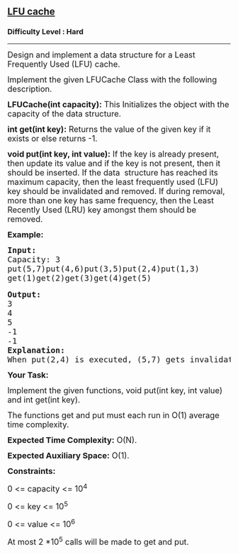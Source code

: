 <h2><a href="https://www.geeksforgeeks.org/problems/lfu-cache-1665050355/1?page=2&difficulty=Hard&status=solved&sprint=e06df73d8fa20f9e0b7b591b61653273&sortBy=submissions">LFU cache</a></h2><h3>Difficulty Level : Hard</h3><hr><div class="problems_problem_content__Xm_eO"><p dir="ltr"><span style="font-size:18px">Design and implement a data structure for a Least Frequently Used (LFU) cache.</span></p>

<p dir="ltr"><span style="font-size:18px">Implement the given LFUCache Class with the following description.</span></p>

<p dir="ltr"><span style="font-size:18px"><strong>LFUCache(int capacity):</strong> This Initializes the object with the capacity of the data structure.</span></p>

<p dir="ltr"><span style="font-size:18px"><strong>int get(int key):</strong> Returns the value of the given key if it exists or else returns -1.</span></p>

<p dir="ltr"><span style="font-size:18px"><strong>void put(int key, int value):</strong> If the key is already present, then update its value and if the key is not present, then it should be inserted. If the data&nbsp; structure has reached its maximum capacity, then the least frequently used (LFU) key should be invalidated and removed. If during removal, more than one key has same frequency, then the Least Recently Used (LRU) key amongst them should be removed.</span></p>

<p dir="ltr"><strong><span style="font-size:18px">Example:</span></strong></p>

<pre><span style="font-size:18px"><strong>Input:</strong> </span>
<span style="font-size:18px">Capacity: 3</span>
<span style="font-size:18px">put(5,7)put(4,6)put(3,5)put(2,4)put(1,3)</span>
<span style="font-size:18px">get(1)get(2)get(3)get(4)get(5)</span>

<strong><span style="font-size:18px">Output: </span></strong>
<span style="font-size:18px">3</span>
<span style="font-size:18px">4</span>
<span style="font-size:18px">5</span>
<span style="font-size:18px">-1</span>
<span style="font-size:18px">-1
<strong>Explanation:</strong> </span>
<span style="font-size:18px">When put(2,4) is executed, (5,7) gets invalidated. Similarly when put(1,3) is executed, (4,6) gets invalidated. Therefore only the values for key 1,2,3 are present in the cache after all the put operations.
</span></pre>

<p dir="ltr"><strong><span style="font-size:18px">Your Task:</span></strong></p>

<p dir="ltr"><span style="font-size:18px">Implement the given functions, void put(int key, int value) and int get(int key).&nbsp;</span></p>

<p dir="ltr"><span style="font-size:18px">The functions get and put must each run in O(1) average time complexity.</span></p>

<p dir="ltr"><span style="font-size:18px"><strong>Expected Time Complexity:</strong> O(N).</span></p>

<p dir="ltr"><span style="font-size:18px"><strong>Expected Auxiliary Space:</strong> O(1).</span></p>

<p dir="ltr"><strong><span style="font-size:18px">Constraints:</span></strong></p>

<p dir="ltr"><span style="font-size:18px">0 &lt;= capacity &lt;= 10<sup>4</sup></span></p>

<p dir="ltr"><span style="font-size:18px">0 &lt;= key &lt;= 10<sup>5</sup></span></p>

<p dir="ltr"><span style="font-size:18px">0 &lt;= value &lt;= 10<sup>6</sup></span></p>

<p dir="ltr"><span style="font-size:18px">At most 2 *10<sup>5</sup>&nbsp;calls will be made to get and put.</span></p>

<p>&nbsp;</p>
</div>